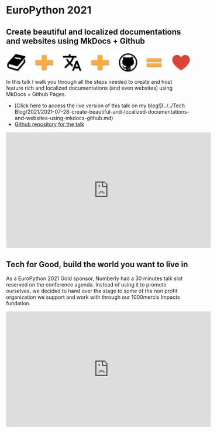 # EuroPython 2021

## Create beautiful and localized documentations and websites using MkDocs + Github

![](/Tech%20Blog/2021/images/mkdocsgh-logo.png)

In this talk I walk you through all the steps needed to create and host feature rich and localized documentations (and even websites) using MkDocs + Github Pages.

- [Click here to access the live version of this talk on my blog!](../../Tech Blog/2021/2021-07-28-create-beautiful-and-localized-documentations-and-websites-using-mkdocs-github.md)
- [Github repository for the talk](https://github.com/ultrabug/ep2021)

<iframe width="560" height="315" src="https://www.youtube-nocookie.com/embed/0pYN6Z-t1-s" title="YouTube video player" frameborder="0" allow="accelerometer; autoplay; clipboard-write; encrypted-media; gyroscope; picture-in-picture" allowfullscreen></iframe>

## Tech for Good, build the world you want to live in

As a EuroPython 2021 Gold sponsor, Numberly had a 30 minutes talk slot reserved on the conference agenda. Instead of using it to promote ourselves, we decided to hand over the stage to some of the non profit organization we support and work with through our 1000mercis Impacts fundation.

<iframe width="560" height="315" src="https://www.youtube-nocookie.com/embed/R3toQyUoLn4" title="YouTube video player" frameborder="0" allow="accelerometer; autoplay; clipboard-write; encrypted-media; gyroscope; picture-in-picture" allowfullscreen></iframe>
